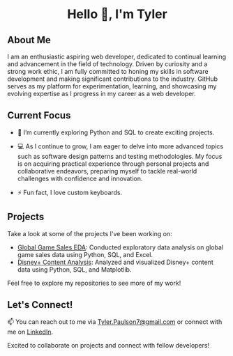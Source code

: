 <h1 align="center">Hello 👋, I'm Tyler</h1>


## About Me

I am an enthusiastic aspiring web developer, dedicated to continual learning and advancement in the field of technology. Driven by curiosity and a strong work ethic, I am fully committed to honing my skills in software development and making significant contributions to the industry. GitHub serves as my platform for experimentation, learning, and showcasing my evolving expertise as I progress in my career as a web developer.

## Current Focus
- 🌱 I’m currently exploring Python and SQL to create exciting projects.

- 💻 As I continue to grow, I am eager to delve into more advanced topics such as software design patterns and testing methodologies. My focus is on acquiring practical experience through personal projects and collaborative endeavors, preparing myself to tackle real-world challenges with confidence and innovation.

- ⚡ Fun fact, I love custom keyboards.


## Projects

Take a look at some of the projects I've been working on:

- [Global Game Sales EDA](https://github.com/Tpaulson7/Portfolio_Projects/blob/main/Game%20Sales/Game_sales_EDA.ipynb): Conducted exploratory data analysis on global game sales data using Python, SQL, and Excel.
- [Disney+ Content Analysis](https://github.com/Tpaulson7/Portfolio_Projects/blob/main/Disney%2B/disney_plus_eda.ipynb): Analyzed and visualized Disney+ content data using Python, SQL, and Matplotlib.

Feel free to explore my repositories to see more of my work!


## Let's Connect!

📫 You can reach out to me via [Tyler.Paulson7@gmail.com](mailto:Tyler.Paulson7@gmail.com) or connect with me on [LinkedIn](https://www.linkedin.com/in/tpaulson7/).

Excited to collaborate on projects and connect with fellow developers! 
